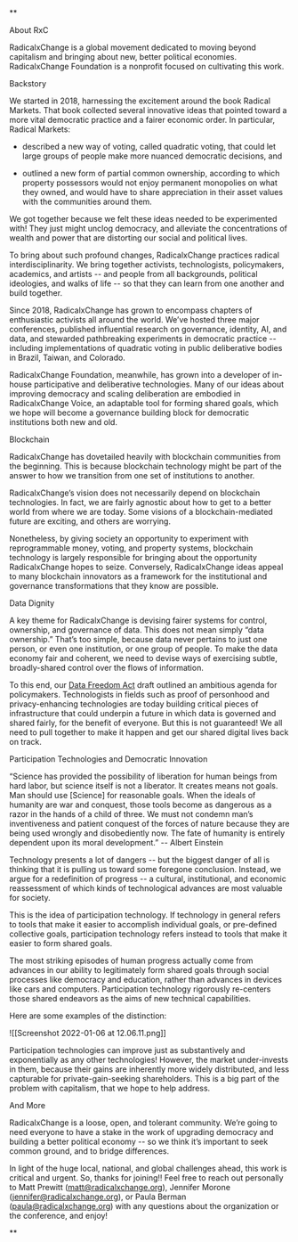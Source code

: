 **

About RxC

  

RadicalxChange is a global movement dedicated to moving beyond capitalism and bringing about new, better political economies. RadicalxChange Foundation is a nonprofit focused on cultivating this work.

  

Backstory

  

We started in 2018, harnessing the excitement around the book Radical Markets. That book collected several innovative ideas that pointed toward a more vital democratic practice and a fairer economic order. In particular, Radical Markets:

  

-   described a new way of voting, called quadratic voting, that could let large groups of people make more nuanced democratic decisions, and
    
-   outlined a new form of partial common ownership, according to which property possessors would not enjoy permanent monopolies on what they owned, and would have to share appreciation in their asset values with the communities around them.
    

  

We got together because we felt these ideas needed to be experimented with! They just might unclog democracy, and alleviate the concentrations of wealth and power that are distorting our social and political lives.

  

To bring about such profound changes, RadicalxChange practices radical interdisciplinarity. We bring together activists, technologists, policymakers, academics, and artists -- and people from all backgrounds, political ideologies, and walks of life -- so that they can learn from one another and build together.

  

Since 2018, RadicalxChange has grown to encompass chapters of enthusiastic activists all around the world. We’ve hosted three major conferences, published influential research on governance, identity, AI, and data, and stewarded pathbreaking experiments in democratic practice -- including implementations of quadratic voting in public deliberative bodies in Brazil, Taiwan, and Colorado. 

  

RadicalxChange Foundation, meanwhile, has grown into a developer of in-house participative and deliberative technologies. Many of our ideas about improving democracy and scaling deliberation are embodied in RadicalxChange Voice, an adaptable tool for forming shared goals, which we hope will become a governance building block for democratic institutions both new and old.

  

Blockchain

  

RadicalxChange has dovetailed heavily with blockchain communities from the beginning. This is because blockchain technology might be part of the answer to how we transition from one set of institutions to another. 

  

RadicalxChange’s vision does not necessarily depend on blockchain technologies. In fact, we are fairly agnostic about how to get to a better world from where we are today. Some visions of a blockchain-mediated future are exciting, and others are worrying. 

  

Nonetheless, by giving society an opportunity to experiment with reprogrammable money, voting, and property systems, blockchain technology is largely responsible for bringing about the opportunity RadicalxChange hopes to seize. Conversely, RadicalxChange ideas appeal to many blockchain innovators as a framework for the institutional and governance transformations that they know are possible.

  

Data Dignity

  

A key theme for RadicalxChange is devising fairer systems for control, ownership, and governance of data. This does not mean simply “data ownership.” That’s too simple, because data never pertains to just one person, or even one institution, or one group of people. To make the data economy fair and coherent, we need to devise ways of exercising subtle, broadly-shared control over the flows of information. 

  

To this end, our [Data Freedom Act](https://www.radicalxchange.org/media/papers/data-freedom-act.pdf) draft outlined an ambitious agenda for policymakers. Technologists in fields such as proof of personhood and privacy-enhancing technologies are today building critical pieces of infrastructure that could underpin a future in which data is governed and shared fairly, for the benefit of everyone. But this is not guaranteed! We all need to pull together to make it happen and get our shared digital lives back on track.

  

Participation Technologies and Democratic Innovation

  

“Science has provided the possibility of liberation for human beings from hard labor, but science itself is not a liberator. It creates means not goals. Man should use [Science] for reasonable goals. When the ideals of humanity are war and conquest, those tools become as dangerous as a razor in the hands of a child of three. We must not condemn man’s inventiveness and patient conquest of the forces of nature because they are being used wrongly and disobediently now. The fate of humanity is entirely dependent upon its moral development.” -- Albert Einstein

  

Technology presents a lot of dangers -- but the biggest danger of all is thinking that it is pulling us toward some foregone conclusion. Instead, we argue for a redefinition of progress -- a cultural, institutional, and economic reassessment of which kinds of technological advances are most valuable for society.

  

This is the idea of participation technology. If technology in general refers to tools that make it easier to accomplish individual goals, or pre-defined collective goals, participation technology refers instead to tools that make it easier to form shared goals.

  

The most striking episodes of human progress actually come from advances in our ability to legitimately form shared goals through social processes like democracy and education, rather than advances in devices like cars and computers. Participation technology rigorously re-centers those shared endeavors as the aims of new technical capabilities.

Here are some examples of the distinction:

![[Screenshot 2022-01-06 at 12.06.11.png]]



Participation technologies can improve just as substantively and exponentially as any other technologies! However, the market under-invests in them, because their gains are inherently more widely distributed, and less capturable for private-gain-seeking shareholders. This is a big part of the problem with capitalism, that we hope to help address.

  

And More

  

RadicalxChange is a loose, open, and tolerant community. We’re going to need everyone to have a stake in the work of upgrading democracy and building a better political economy -- so we think it’s important to seek common ground, and to bridge differences. 

  

In light of the huge local, national, and global challenges ahead, this work is critical and urgent. So, thanks for joining!! Feel free to reach out personally to Matt Prewitt (matt@radicalxchange.org), Jennifer Morone (jennifer@radicalxchange.org), or Paula Berman (paula@radicalxchange.org) with any questions about the organization or the conference, and enjoy!

  
  
**